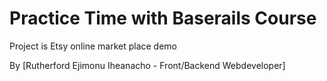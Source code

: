 # Practice Time with Baserails Course

Project is Etsy online market place demo

By [Rutherford Ejimonu Iheanacho - Front/Backend Webdeveloper]